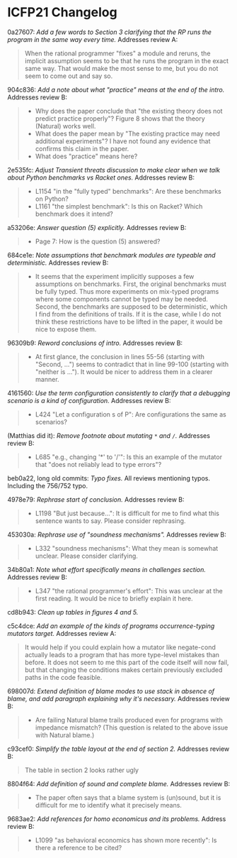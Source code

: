 ICFP21 Changelog
================

0a27607: *Add a few words to Section 3 clarifying that the RP runs the program in the same way every time.*
Addresses review A:
> When the rational programmer "fixes" a module and reruns, the implicit
> assumption seems to be that he runs the program in the exact same way. That
> would make the most sense to me, but you do not seem to come out and say so.


904c836: *Add a note about what "practice" means at the end of the intro.*
Addresses review B:
>  - Why does the paper conclude that "the existing theory does not predict
>    practice properly"?  Figure 8 shows that the theory (Natural) works well.
>  - What does the paper mean by "The existing practice may need additional
>    experiments"?  I have not found any evidence that confirms this claim in the
>    paper.
>  - What does "practice" means here?


2e535fc: *Adjust Transient threats discussion to make clear when we talk about Python benchmarks vs Racket ones.*
Addresses review B:
> - L1154 "in the "fully typed" benchmarks":  Are these benchmarks on Python?
> - L1161 "the simplest benchmark":  Is this on Racket?  Which benchmark
>   does it intend?


a53206e: *Answer question (5) explicitly.*
Addresses review B:
> - Page 7: How is the question (5) answered?


684ce1e: *Note assumptions that benchmark modules are typeable and deterministic.*
Addresses review B:
> - It seems that the experiment implicitly supposes a few assumptions on
>   benchmarks.  First, the original benchmarks must be fully typed.  Thus more
>   experiments on mix-typed programs where some components cannot be typed may be
>   needed.  Second, the benchmarks are supposed to be deterministic, which I find
>   from the definitions of trails.  If it is the case, while I do not think these
>   restrictions have to be lifted in the paper, it would be nice to expose them.


96309b9: *Reword conclusions of intro.*
Addresses review B:
>  - At first glance, the conclusion in lines 55-56 (starting with "Second, ...")
>    seems to contradict that in line 99-100 (starting with "neither is ...").  It would
>    be nicer to address them in a clearer manner.


4161560: *Use the term configuration consistently to clarify that a debugging scenario is a kind of configuration.*
Addresses review B:
> - L424 "Let a configuration s of P":  Are configurations the same as scenarios?


(Matthias did it): *Remove footnote about mutating `*` and `/`.*
Addresses review B:
> - L685 "e.g., changing '*' to '/'":  Is this an example of the mutator that
>   "does not reliably lead to type errors"?


beb0a22, long old commits: *Typo fixes.*
All reviews mentioning typos.
Including the 756/752 typo.


4978e79: *Rephrase start of conclusion.*
Addresses review B:
> - L1198 "But just because...":  It is difficult for me to find what this
>   sentence wants to say.  Please consider rephrasing.


453030a: *Rephrase use of "soundness mechanisms".*
Addresses review B:
> - L332 "soundness mechanisms":  What they mean is somewhat unclear.  Please
>   consider clarifying.


34b80a1: *Note what effort specifically means in challenges section.*
Addresses review B:
> - L347 "the rational programmer's effort": This was unclear at the first
>   reading.  It would be nice to briefly explain it here.


cd8b943: *Clean up tables in figures 4 and 5.*


c5c4dce: *Add an example of the kinds of programs occurrence-typing mutators target.*
Addresses review A:
> It would help if you could explain how a mutator like negate-cond actually
> leads to a program that has more type-level mistakes than before. It does not
> seem to me this part of the code itself will now fail, but that changing the
> conditions makes certain previously excluded paths in the code feasible.


698007d: *Extend definition of blame modes to use stack in absence of blame, and add paragraph explaining why it's necessary.*
Addresses review B:
> - Are failing Natural blame trails produced even for programs with impedance
>   mismatch?  (This question is related to the above issue with Natural blame.)


c93cef0: *Simplify the table layout at the end of section 2.*
Addresses review B:
> The table in section 2 looks rather ugly


8804f64: *Add definition of sound and complete blame.*
Addresses review B:
> - The paper often says that a blame system is (un)sound, but it is difficult for
>   me to identify what it precisely means.


9683ae2: *Add references for homo economicus and its problems.*
Address review B:
> - L1099 "as behavioral economics has shown more recently":  Is there a reference
>   to be cited?



